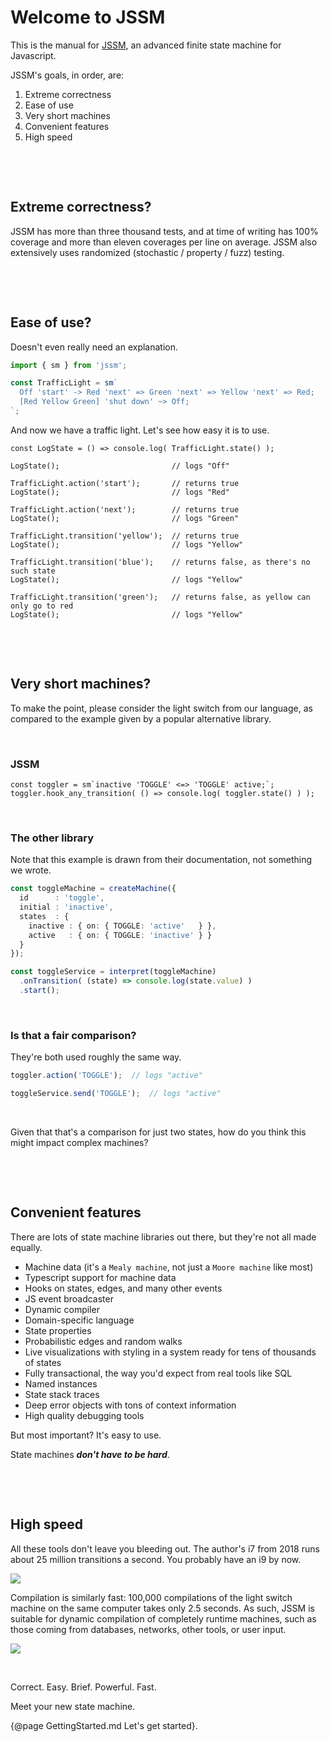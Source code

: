 # Welcome to JSSM

This is the manual for [JSSM](https://github.com/StoneCypher/jssm/), an advanced
finite state machine for Javascript.

JSSM's goals, in order, are:

1. Extreme correctness
2. Ease of use
3. Very short machines
4. Convenient features
5. High speed

&nbsp;

&nbsp;

## Extreme correctness?

JSSM has more than three thousand tests, and at time of writing has 100%
coverage and more than eleven coverages per line on average.  JSSM also
extensively uses randomized (stochastic / property / fuzz) testing.

&nbsp;

&nbsp;

## Ease of use?

Doesn't even really need an explanation.

```typescript
import { sm } from 'jssm';

const TrafficLight = sm`
  Off 'start' -> Red 'next' => Green 'next' => Yellow 'next' => Red;
  [Red Yellow Green] 'shut down' ~> Off;
`;
```

And now we have a traffic light.  Let's see how easy it is to use.

```
const LogState = () => console.log( TrafficLight.state() );

LogState();                         // logs "Off"

TrafficLight.action('start');       // returns true
LogState();                         // logs "Red"

TrafficLight.action('next');        // returns true
LogState();                         // logs "Green"

TrafficLight.transition('yellow');  // returns true
LogState();                         // logs "Yellow"

TrafficLight.transition('blue');    // returns false, as there's no such state
LogState();                         // logs "Yellow"

TrafficLight.transition('green');   // returns false, as yellow can only go to red
LogState();                         // logs "Yellow"
```

&nbsp;

&nbsp;

## Very short machines?

To make the point, please consider the light switch from our language, as
compared to the example given by a popular alternative library.

&nbsp;

### JSSM

```
const toggler = sm`inactive 'TOGGLE' <=> 'TOGGLE' active;`;
toggler.hook_any_transition( () => console.log( toggler.state() ) );
```

&nbsp;

### The other library

Note that this example is drawn from their documentation, not something we
wrote.

```typescript
const toggleMachine = createMachine({
  id      : 'toggle',
  initial : 'inactive',
  states  : {
    inactive : { on: { TOGGLE: 'active'   } },
    active   : { on: { TOGGLE: 'inactive' } }
  }
});

const toggleService = interpret(toggleMachine)
  .onTransition( (state) => console.log(state.value) )
  .start();
```

&nbsp;

### Is that a fair comparison?

They're both used roughly the same way.

```typescript
toggler.action('TOGGLE');  // logs "active"
```

```typescript
toggleService.send('TOGGLE');  // logs "active"
```

&nbsp;

Given that that's a comparison for just two states, how do you think this might
impact complex machines?

&nbsp;

&nbsp;

## Convenient features

There are lots of state machine libraries out there, but they're not all made
equally.

* Machine data (it's a `Mealy machine`, not just a `Moore machine` like most)
* Typescript support for machine data
* Hooks on states, edges, and many other events
* JS event broadcaster
* Dynamic compiler
* Domain-specific language
* State properties
* Probabilistic edges and random walks
* Live visualizations with styling in a system ready for tens of thousands of states
* Fully transactional, the way you'd expect from real tools like SQL
* Named instances
* State stack traces
* Deep error objects with tons of context information
* High quality debugging tools

But most important?  It's easy to use.

State machines ***don't have to be hard***.

&nbsp;

&nbsp;

## High speed

All these tools don't leave you bleeding out.  The author's i7 from 2018 runs
about 25 million transitions a second.  You probably have an i9 by now.

![](speed%20claim.png)

Compilation is similarly fast: 100,000 compilations of the light switch machine
on the same computer takes only 2.5 seconds.  As such, JSSM is suitable for
dynamic compilation of completely runtime machines, such as those coming from
databases, networks, other tools, or user input.

![](compile%20time%20claim.png)

&nbsp;

Correct.  Easy.  Brief.  Powerful.  Fast.

Meet your new state machine.

{@page GettingStarted.md Let's get started}.
